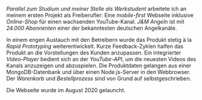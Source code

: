 <em>Parallel zum Studium und meiner Stelle als Werkstudent</em> arbeitete ich an meinem ersten Projekt als Freiberufler: Eine <em>mobile-first</em> Webseite inklusive <em>Online-Shop</em> für einen wachsenden YouTube-Kanal.
<em>J&M Angeln</em> ist mit <em>24.000 Abonnenten</em> einer der bekanntesten deutschen Angelkanäle.

In einem engen Austauch mit den Betreibern wurde das Produkt stetig à la <em>Rapid Prototyping</em> weiterentwickelt. Kurze Feedback-Zyklen halfen das Produkt an die Vorstellungen des Kunden anzupassen. Ein integrierter <em>Video-Player</em> bedient sich an der <em>YouTube-API</em>, um die neuesten Videos des Kanals anzuzeigen und abzuspielen. Die Produktdaten gelangen aus einer MongoDB-Datenbank und über einen Node.js-Server in den Webbrowser. Der <em>Warenkorb</em> und <em>Bestellprozess</em> sind von Grund auf selbstgeschrieben.

Die Webseite wurde im August 2020 gelauncht.
